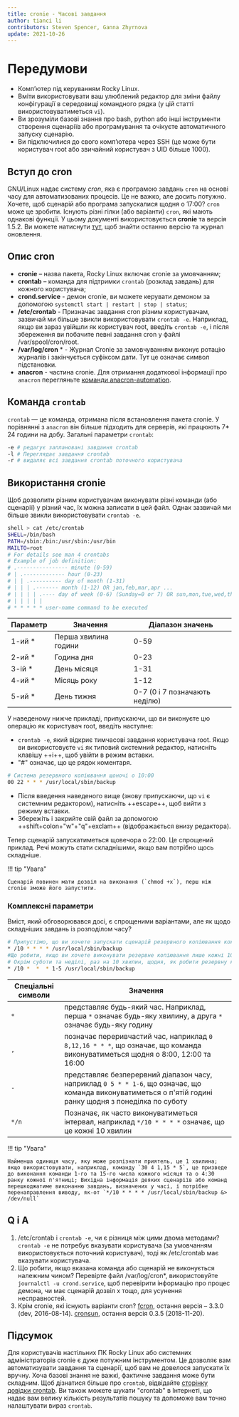 ```yaml
---
title: cronie - Часові завдання
author: tianci li
contributors: Steven Spencer, Ganna Zhyrnova
update: 2021-10-26
---
```


# Передумови

* Комп’ютер під керуванням Rocky Linux.
* Вміти використовувати ваш улюблений редактор для зміни файлу конфігурації в середовищі командного рядка (у цій статті використовуватиметься `vi`).
* Ви зрозуміли базові знання про bash, python або інші інструменти створення сценаріїв або програмування та очікуєте автоматичного запуску сценарію.
* Ви підключилися до свого комп’ютера через SSH (це може бути користувач root або звичайний користувач з UID більше 1000).

## Вступ до cron

GNU/Linux надає систему *cron*, яка є програмою завдань `cron` на основі часу для автоматизованих процесів. Це не важко, але досить потужно. Хочете, щоб сценарій або програма запускалися щодня о 17:00? `cron` може це зробити. Існують різні гілки (або варіанти) `cron`, які мають однакові функції. У цьому документі використовується **cronie** та версія 1.5.2. Ви можете натиснути [тут](https://github.com/cronie-crond/cronie), щоб знайти останню версію та журнал оновлення.

## Опис cron

* **cronie** – назва пакета, Rocky Linux включає cronie за умовчанням;
* **crontab** – команда для підтримки `crontab` (розклад завдань) для кожного користувача;
* **crond.service** - демон cronie, ви можете керувати демоном за допомогою `systemctl start | restart | stop | status`;
* **/etc/crontab** - Призначає завдання cron різним користувачам, зазвичай ми більше звикли використовувати `crontab -e`. Наприклад, якщо ви зараз увійшли як користувач root, введіть `crontab -e`, і після збереження ви побачите певні завдання cron у файлі /var/spool/cron/root.
* **/var/log/cron** \* - Журнал Cronie за замовчуванням виконує ротацію журналів і закінчується суфіксом дати. Тут це означає символ підстановки.
* **anacron** - частина cronie. Для отримання додаткової інформації про `anacron` перегляньте [команди anacron-automation](anacron.md).

## Команда `crontab`

`crontab` — це команда, отримана після встановлення пакета cronie. У порівнянні з `anacron` він більше підходить для серверів, які працюють 7\* 24 години на добу. Загальні параметри `crontab`:

```bash
-e # редагує заплановані завдання crontab
-l # Переглядає завдання crontab
-r # видаляє всі завдання crontab поточного користувача
```

## Використання cronie

Щоб дозволити різним користувачам виконувати різні команди (або сценарії) у різний час, їх можна записати в цей файл. Однак зазвичай ми більше звикли використовувати `crontab -e`.

```bash
shell > cat /etc/crontab
SHELL=/bin/bash
PATH=/sbin:/bin:/usr/sbin:/usr/bin
MAILTO=root
# For details see man 4 crontabs
# Example of job definition:
# .---------------- minute (0-59)
# | .------------- hour (0-23)
# | | .---------- day of month (1-31)
# | | | .------- month (1-12) OR jan,feb,mar,apr ...
# | | | | .---- day of week (0-6) (Sunday=0 or 7) OR sun,mon,tue,wed,thu,fri,sat
# | | | | |
# * * * * * user-name command to be executed
```

| Параметр  | Значення             | Діапазон значень              |
| --------- | -------------------- | ----------------------------- |
| 1-ий \* | Перша хвилина години | 0-59                          |
| 2-ий \* | Година дня           | 0-23                          |
| 3-ій \* | День місяця          | 1-31                          |
| 4-ий \* | Місяць року          | 1-12                          |
| 5-ий \* | День тижня           | 0-7 (0 і 7 позначають неділю) |

У наведеному нижче прикладі, припускаючи, що ви виконуєте цю операцію як користувач root, введіть наступне:

* `crontab -e`, який відкриє тимчасові завдання користувача root. Якщо ви використовуєте `vi` як типовий системний редактор, натисніть клавішу ++i++, щоб увійти в режим вставки.
* "#" означає, що це рядок коментаря.

```bash
# Система резервного копіювання щоночі о 10:00
00 22 * * * /usr/local/sbin/backup
```

* Після введення наведеного вище (знову припускаючи, що `vi` є системним редактором), натисніть ++escape++, щоб вийти з режиму вставки.
* Збережіть і закрийте свій файл за допомогою ++shift+colon+"w"+"q"+exclam++ (відображається внизу редактора).

Тепер сценарій запускатиметься щовечора о 22:00. Це спрощений приклад. Речі можуть стати складнішими, якщо вам потрібно щось складніше.

!!! tip "Увага"

    Сценарій повинен мати дозвіл на виконання (`chmod +x`), перш ніж cronie зможе його запустити.

### Комплексні параметри

Вміст, який обговорювався досі, є спрощеними варіантами, але як щодо складніших завдань із розподілом часу?

```bash
# Припустімо, що ви хочете запускати сценарій резервного копіювання кожні 10 хвилин (проте це може бути непрактично, це лише приклад!) Впродовж дня. Для цього буде написано наступне:
* /10 * * * * /usr/local/sbin/backup
#Що робити, якщо ви хочете виконувати резервне копіювання лише кожні 10 хвилин у понеділок, середу та п’ятницю? * /10 * * * 1,3,5 /usr/local/sbin/backup
# Окрім суботи та неділі, раз на 10 хвилин, щодня, як робити резервну копію?
* /10 *  *  * 1-5 /usr/local/sbin/backup
```

| Спеціальні символи | Значення                                                                                                                                                   |
| ------------------ | ---------------------------------------------------------------------------------------------------------------------------------------------------------- |
| `*`                | представляє будь-який час. Наприклад, перша `*` означає будь-яку хвилину, а друга `*` означає будь-яку годину                                              |
| `,`                | позначає переривчастий час, наприклад `0 8,12,16 * * *`, що означає, що команда виконуватиметься щодня о 8:00, 12:00 та 16:00                              |
| `-`                | представляє безперервний діапазон часу, наприклад `0 5 * * 1-6`, що означає, що команда виконуватиметься о п'ятій годині ранку щодня з понеділка по суботу |
| `*/n`              | Позначає, як часто виконуватиметься інтервал, наприклад `*/10 * * * *` означає, що це кожні 10 хвилин                                                      |

!!! tip "Увага"

    Найменша одиниця часу, яку може розпізнати приятель, це 1 хвилина; якщо використовувати, наприклад, команду `30 4 1,15 * 5`, це призведе до виконання команди 1-го та 15-го числа кожного місяця та о 4:30 ранку кожної п'ятниці; Вихідна інформація деяких сценаріїв або команд перешкоджатиме виконанню завдань, визначених у часі, і потрібне перенаправлення виводу, як-от `*/10 * * * * /usr/local/sbin/backup &> /dev/null`

## Q і A

1. /etc/crontab і `crontab -e`, чи є різниця між цими двома методами? `crontab -e` не потребує вказувати користувача (за умовчанням використовується поточний користувач), тоді як /etc/crontab має вказувати користувача.
2. Що робити, якщо вказана команда або сценарій не виконується належним чином? Перевірте файл /var/log/cron*, використовуйте `journalctl -u crond.service`, щоб перевірити інформацію про процес демона, чи має сценарій дозвіл x тощо, для усунення несправностей.
3. Крім cronie, які існують варіанти cron? [fcron](http://fcron.free.fr/), остання версія – 3.3.0 (dev, 2016-08-14). [cronsun](https://github.com/shunfei/cronsun), остання версія 0.3.5 (2018-11-20).

## Підсумок

Для користувачів настільних ПК Rocky Linux або системних адміністраторів cronie є дуже потужним інструментом. Це дозволяє вам автоматизувати завдання та сценарії, щоб вам не довелося запускати їх вручну. Хоча базові знання не важкі, фактичне завдання може бути складним. Щоб дізнатися більше про `crontab`, відвідайте [сторінку довідки crontab](https://man7.org/linux/man-pages/man5/crontab.5.html). Ви також можете шукати "crontab" в Інтернеті, що надає вам велику кількість результатів пошуку та допоможе вам точно налаштувати вираз `crontab`.
